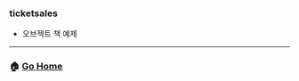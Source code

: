 ### ticketsales
- 오브젝트 책 예제



---

### :house: [Go Home](https://github.com/gmlwjd9405/oop-practice)
